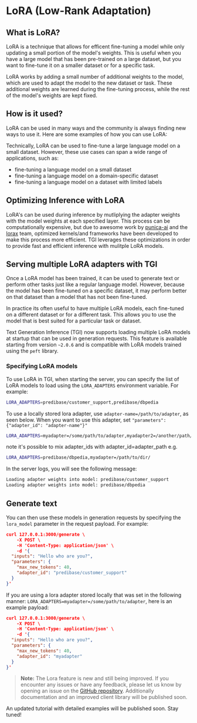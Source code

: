 # LoRA (Low-Rank Adaptation)

## What is LoRA?

LoRA is a technique that allows for efficent fine-tuning a model while only updating a small portion of the model's weights. This is useful when you have a large model that has been pre-trained on a large dataset, but you want to fine-tune it on a smaller dataset or for a specific task.

LoRA works by adding a small number of additional weights to the model, which are used to adapt the model to the new dataset or task. These additional weights are learned during the fine-tuning process, while the rest of the model's weights are kept fixed.

## How is it used?

LoRA can be used in many ways and the community is always finding new ways to use it. Here are some examples of how you can use LoRA:

Technically, LoRA can be used to fine-tune a large language model on a small dataset. However, these use cases can span a wide range of applications, such as:

- fine-tuning a language model on a small dataset
- fine-tuning a language model on a domain-specific dataset
- fine-tuning a language model on a dataset with limited labels

## Optimizing Inference with LoRA

LoRA's can be used during inference by mutliplying the adapter weights with the model weights at each specified layer. This process can be computationally expensive, but due to awesome work by [punica-ai](https://github.com/punica-ai/punica) and the [lorax](https://github.com/predibase/lorax) team, optimized kernels/and frameworks have been developed to make this process more efficient. TGI leverages these optimizations in order to provide fast and efficient inference with mulitple LoRA models.

## Serving multiple LoRA adapters with TGI

Once a LoRA model has been trained, it can be used to generate text or perform other tasks just like a regular language model. However, because the model has been fine-tuned on a specific dataset, it may perform better on that dataset than a model that has not been fine-tuned.

In practice its often useful to have multiple LoRA models, each fine-tuned on a different dataset or for a different task. This allows you to use the model that is best suited for a particular task or dataset.

Text Generation Inference (TGI) now supports loading multiple LoRA models at startup that can be used in generation requests. This feature is available starting from version `~2.0.6` and is compatible with LoRA models trained using the `peft` library.

### Specifying LoRA models

To use LoRA in TGI, when starting the server, you can specify the list of LoRA models to load using the `LORA_ADAPTERS` environment variable. For example:

```bash
LORA_ADAPTERS=predibase/customer_support,predibase/dbpedia
```

To use a locally stored lora adapter, use `adapter-name=/path/to/adapter`, as seen below. When you want to use this adapter, set `"parameters": {"adapter_id": "adapter-name"}"`

```bash
LORA_ADAPTERS=myadapter=/some/path/to/adapter,myadapter2=/another/path/to/adapter
```

note it's possible to mix adapter_ids with adapter_id=adapter_path e.g.

```bash
LORA_ADAPTERS=predibase/dbpedia,myadapter=/path/to/dir/
```

In the server logs, you will see the following message:

```txt
Loading adapter weights into model: predibase/customer_support
Loading adapter weights into model: predibase/dbpedia
```

## Generate text

You can then use these models in generation requests by specifying the `lora_model` parameter in the request payload. For example:

```json
curl 127.0.0.1:3000/generate \
    -X POST \
    -H 'Content-Type: application/json' \
    -d '{
  "inputs": "Hello who are you?",
  "parameters": {
    "max_new_tokens": 40,
    "adapter_id": "predibase/customer_support"
  }
}'
```

If you are using a lora adapter stored locally that was set in the following manner: `LORA_ADAPTERS=myadapter=/some/path/to/adapter`, here is an example payload:

```json
curl 127.0.0.1:3000/generate \
    -X POST \
    -H 'Content-Type: application/json' \
    -d '{
  "inputs": "Hello who are you?",
  "parameters": {
    "max_new_tokens": 40,
    "adapter_id": "myadapter"
  }
}'
```


> **Note:** The Lora feature is new and still being improved. If you encounter any issues or have any feedback, please let us know by opening an issue on the [GitHub repository](https://github.com/huggingface/text-generation-inference/issues/new/choose). Additionally documentation and an improved client library will be published soon.

An updated tutorial with detailed examples will be published soon. Stay tuned!
